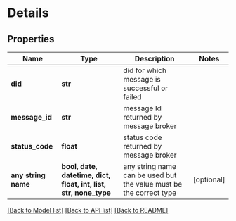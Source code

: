 # Details


## Properties
Name | Type | Description | Notes
------------ | ------------- | ------------- | -------------
**did** | **str** | did for which message is successful or failed | 
**message_id** | **str** | message Id returned by message broker | 
**status_code** | **float** | status code returned by message broker | 
**any string name** | **bool, date, datetime, dict, float, int, list, str, none_type** | any string name can be used but the value must be the correct type | [optional]

[[Back to Model list]](../README.md#documentation-for-models) [[Back to API list]](../README.md#documentation-for-api-endpoints) [[Back to README]](../README.md)


